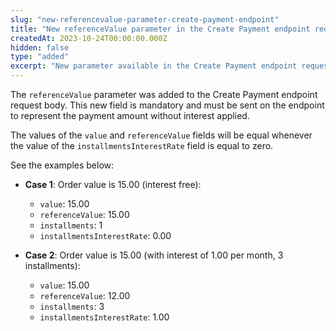 ```yaml
---
slug: "new-referencevalue-parameter-create-payment-endpoint"
title: "New referenceValue parameter in the Create Payment endpoint request body"
createdAt: 2023-10-24T00:00:00.000Z
hidden: false
type: "added"
excerpt: "New parameter available in the Create Payment endpoint request body."
---
```

The `referenceValue` parameter was added to the Create Payment endpoint request body. This new field is mandatory and must be sent on the endpoint to represent the payment amount without interest applied.

The values ​​of the `value` and `referenceValue` fields will be equal whenever the value of the `installmentsInterestRate` field is equal to zero.

See the examples below:

- **Case 1**: Order value is 15.00 (interest free):

  - `value`: 15.00
  - `referenceValue`: 15.00
  - `installments`: 1
  - `installmentsInterestRate`: 0.00

- **Case 2**: Order value is 15.00 (with interest of 1.00 per month, 3 installments):

  - `value`: 15.00
  - `referenceValue`: 12.00
  - `installments`: 3
  - `installmentsInterestRate`: 1.00